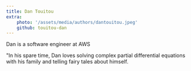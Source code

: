 ```yaml
---
title: Dan Touitou
extra:
    photo: '/assets/media/authors/dantouitou.jpeg'
    github: touitou-dan
---
```


Dan is a software engineer at AWS 

"In his spare time, Dan loves solving complex partial differential equations with his family and telling fairy tales about himself.  
